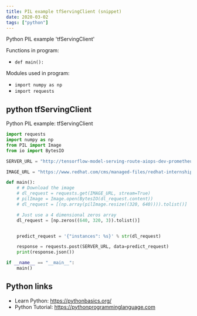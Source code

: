 ```yaml
---
title: PIL example tfServingClient (snippet)
date: 2020-03-02
tags: ["python"]
---
```

Python PIL example 'tfServingClient'

Functions in program: 
* `def main():`

Modules used in program: 
* `import numpy as np`
* `import requests`

## python tfServingClient

Python PIL example: tfServingClient

```python
import requests
import numpy as np
from PIL import Image
from io import BytesIO

SERVER_URL = "http://tensorflow-model-serving-route-aiops-dev-prometheus-lts.cloud.paas.upshift.redhat.com/v1/models/saved_model:predict"

IMAGE_URL = "https://www.redhat.com/cms/managed-files/redhat-internships-300x200.jpg"

def main():
    # # Download the image
    # dl_request = requests.get(IMAGE_URL, stream=True)
    # pilImage = Image.open(BytesIO(dl_request.content))
    # dl_request = [(np.array(pilImage.resize((320, 640)))).tolist()]

    # Just use a 4 dimensional zeros array
    dl_request = [np.zeros((640, 320, 3)).tolist()]


    predict_request = '{"instances": %s}' % str(dl_request)

    response = requests.post(SERVER_URL, data=predict_request)
    print(response.json())

if __name__ == "__main__":
    main()


```

## Python links

- Learn Python: https://pythonbasics.org/
- Python Tutorial: https://pythonprogramminglanguage.com
